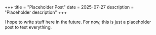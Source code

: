 +++
title = "Placeholder Post"
date = 2025-07-27
description = "Placeholder description"
+++

I hope to write stuff here in the future. For now, this is just a placeholder post to test everything.
